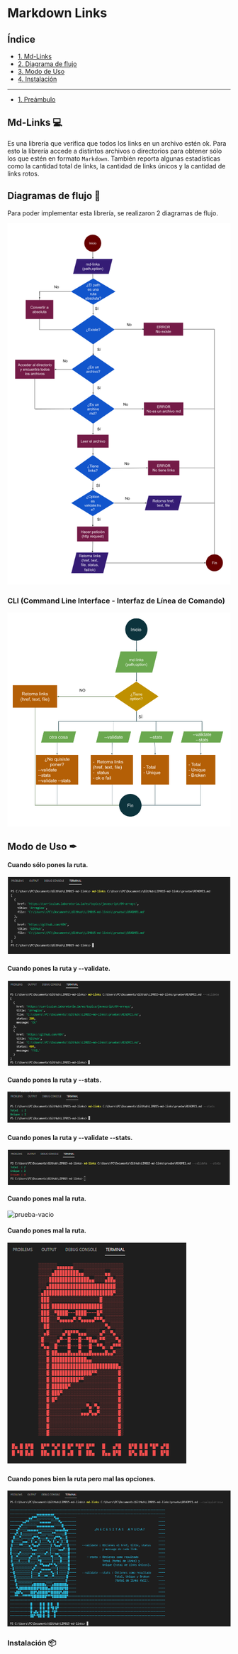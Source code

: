 # Markdown Links

## Índice

- [1. Md-Links](#1-md-Links)
- [2. Diagrama de flujo](#2-diagramas-de-flujo)
- [3. Modo de Uso](#3-modo-de-uso)
- [4. Instalación](#4-instalación)
---
- [1. Preámbulo](#1-preámbulo)

## Md-Links 💻

Es una librería que verifica que todos los links en un archivo estén ok. Para esto la librería accede a distintos archivos o directorios para obtener sólo los que estén en formato `Markdown`. También reporta algunas estadísticas como la cantidad total de links, la cantidad de links únicos y la cantidad de links rotos.

## Diagramas de flujo 📌

Para poder implementar esta librería, se realizaron 2 diagramas de flujo.

![api-diagrama](images/api.png)

### CLI (Command Line Interface - Interfaz de Línea de Comando)

![cli-diagrama](images/cli.png)

## Modo de Uso ✒

#### Cuando sólo pones la ruta.

![prueba](images/prueba.png)

#### Cuando pones la ruta y --validate.

![prueba-validate](images/prueba-validate.png)

#### Cuando pones la ruta y --stats.

![prueba-stats](images/prueba-stats.png)

#### Cuando pones la ruta y --validate --stats.

![prueba-validate-stats](images/prueba-validate-stats.png)

#### Cuando pones mal la ruta.

![prueba-vacio](images/prueba-vacio.png)

#### Cuando pones mal la ruta.

![prueba-noexiste](images/prueba-noexiste.png)

#### Cuando pones bien la ruta pero mal las opciones.

![prueba-ayuda](images/prueba-ayuda.png)

### Instalación 📦
